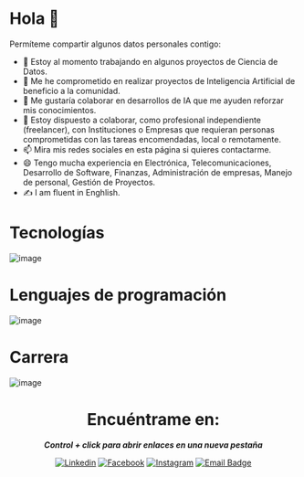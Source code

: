 # Hola  👋
Permíteme compartir algunos datos personales contigo:

- 🔭 Estoy al momento trabajando en algunos proyectos de Ciencia de Datos.
- 🌱 Me he comprometido en realizar proyectos de Inteligencia Artificial de beneficio a la comunidad.
- 👯 Me gustaría colaborar en desarrollos de IA que me ayuden reforzar mis conocimientos.
- 🤔 Estoy dispuesto a colaborar, como profesional independiente (freelancer), con Instituciones o Empresas que requieran personas comprometidas con las tareas encomendadas, local o remotamente.
- 📫 Mira mis redes sociales en esta página si quieres contactarme.
- 😄 Tengo mucha experiencia en Electrónica, Telecomunicaciones, Desarrollo de Software, Finanzas, Administración de empresas, Manejo de personal, Gestión de Proyectos.
- ✍ I am fluent in Enghlish.

# Tecnologías

![image](https://github.com/user-attachments/assets/2b4bb00d-f464-4005-9608-30d104e08f22)

# Lenguajes de programación

![image](https://github.com/user-attachments/assets/daad3520-613d-4889-9440-15b56514bd64)


# Carrera

![image](https://github.com/user-attachments/assets/5fed2b32-030b-455d-bfca-9553f631ed1e)


<div align="center">
<h1 style="text-align:center;"><b>Encuéntrame en:</b></h1>
<p><b><i> Control + click para abrir enlaces en una nueva pestaña</i></b></p>

[![Linkedin](https://img.shields.io/badge/Linkedin-black?style=for-the-badge&logo=linkedin&logoColor=blue&logoSize=auto)](https://www.linkedin.com/in/dggr)
[![Facebook](https://img.shields.io/badge/Facebook-black?style=for-the-badge&logo=facebook&logoColor=blue&logoSize=auto)](https://www.facebook.com/profile.php?id=100014018225302)
[![Instagram](https://img.shields.io/badge/Instagram-red?style=for-the-badge&logo=Instagram&logoColor=black&logoSize=auto)](https://www.instagram.com/diegogalarza1949/)
[![Email Badge](https://img.shields.io/badge/Gmail-Contact_Me-green?style=for-the-badge&logo=gmail&logoColor=black&labelColor=red&color=black)](mailto:gonzalo.galarza2409@gmail.com)

</div>












